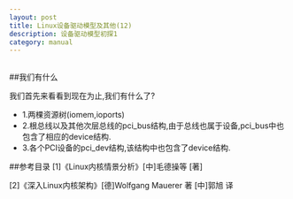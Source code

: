 ```yaml
---
layout: post
title: Linux设备驱动模型及其他(12)
description: 设备驱动模型初探1
category: manual
---
```


##



##我们有什么

我们首先来看看到现在为止,我们有什么了?
<ul>
<li>1.两棵资源树(iomem,ioports)</li>
<li>2.根总线以及其他次层总线的pci_bus结构,由于总线也属于设备,pci_bus中也包含了相应的device结构.</li>
<li>3.各个PCI设备的pci_dev结构,该结构中也包含了device结构.</li>
</ul>


##参考目录
[1]《Linux内核情景分析》[中]毛德操等 [著]

[2]《深入Linux内核架构》[德]Wolfgang Mauerer 著 [中]郭旭 译

